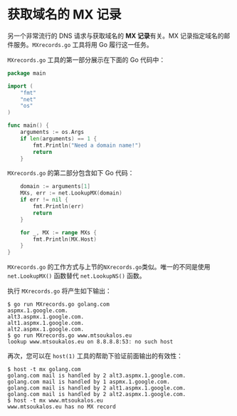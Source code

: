 # **获取域名的 MX 记录**

另一个非常流行的 DNS 请求与获取域名的 **MX 记录**有关。MX 记录指定域名的邮件服务。`MXrecords.go` 工具将用 Go 履行这一任务。

`MXrecords.go` 工具的第一部分展示在下面的 Go 代码中：

```go
package main

import (
    "fmt"
    "net"
    "os"
)

func main() {
    arguments := os.Args
    if len(arguments) == 1 {
        fmt.Println("Need a domain name!")
        return
    }
```

`MXrecords.go` 的第二部分包含如下 Go 代码：

```go
    domain := arguments[1]
    MXs, err := net.LookupMX(domain)
    if err != nil {
        fmt.Println(err)
        return
    }

    for _, MX := range MXs {
        fmt.Println(MX.Host)
    }
}
```

`MXrecords.go` 的工作方式与上节的`NXrecords.go`类似。唯一的不同是使用 `net.LookupMX()` 函数替代 `net.LookupNS()` 函数。

执行 `MXrecords.go` 将产生如下输出：

```shell
$ go run MXrecords.go golang.com
aspmx.1.google.com.
alt3.aspmx.1.google.com.
alt1.aspmx.1.google.com.
alt2.aspmx.1.google.com.
$ go run MXrecords.go www.mtsoukalos.eu
lookup www.mtsoukalos.eu on 8.8.8.8:53: no such host
```

再次，您可以在 `host(1)` 工具的帮助下验证前面输出的有效性：

```shell
$ host -t mx golang.com
golang.com mail is handled by 2 alt3.aspmx.1.google.com.
golang.com mail is handled by 1 aspmx.1.google.com.
golang.com mail is handled by 2 alt1.aspmx.1.google.com.
golang.com mail is handled by 2 alt2.aspmx.1.google.com.
$ host -t mx www.mtsoukalos.eu
www.mtsoukalos.eu has no MX record
```